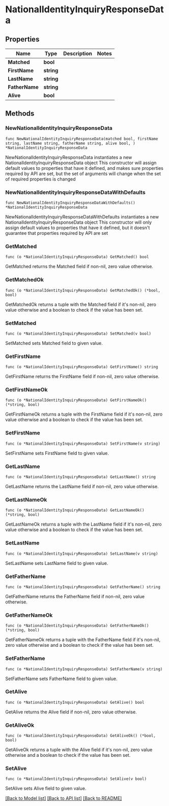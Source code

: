 # NationalIdentityInquiryResponseData

## Properties

Name | Type | Description | Notes
------------ | ------------- | ------------- | -------------
**Matched** | **bool** |  | 
**FirstName** | **string** |  | 
**LastName** | **string** |  | 
**FatherName** | **string** |  | 
**Alive** | **bool** |  | 

## Methods

### NewNationalIdentityInquiryResponseData

`func NewNationalIdentityInquiryResponseData(matched bool, firstName string, lastName string, fatherName string, alive bool, ) *NationalIdentityInquiryResponseData`

NewNationalIdentityInquiryResponseData instantiates a new NationalIdentityInquiryResponseData object
This constructor will assign default values to properties that have it defined,
and makes sure properties required by API are set, but the set of arguments
will change when the set of required properties is changed

### NewNationalIdentityInquiryResponseDataWithDefaults

`func NewNationalIdentityInquiryResponseDataWithDefaults() *NationalIdentityInquiryResponseData`

NewNationalIdentityInquiryResponseDataWithDefaults instantiates a new NationalIdentityInquiryResponseData object
This constructor will only assign default values to properties that have it defined,
but it doesn't guarantee that properties required by API are set

### GetMatched

`func (o *NationalIdentityInquiryResponseData) GetMatched() bool`

GetMatched returns the Matched field if non-nil, zero value otherwise.

### GetMatchedOk

`func (o *NationalIdentityInquiryResponseData) GetMatchedOk() (*bool, bool)`

GetMatchedOk returns a tuple with the Matched field if it's non-nil, zero value otherwise
and a boolean to check if the value has been set.

### SetMatched

`func (o *NationalIdentityInquiryResponseData) SetMatched(v bool)`

SetMatched sets Matched field to given value.


### GetFirstName

`func (o *NationalIdentityInquiryResponseData) GetFirstName() string`

GetFirstName returns the FirstName field if non-nil, zero value otherwise.

### GetFirstNameOk

`func (o *NationalIdentityInquiryResponseData) GetFirstNameOk() (*string, bool)`

GetFirstNameOk returns a tuple with the FirstName field if it's non-nil, zero value otherwise
and a boolean to check if the value has been set.

### SetFirstName

`func (o *NationalIdentityInquiryResponseData) SetFirstName(v string)`

SetFirstName sets FirstName field to given value.


### GetLastName

`func (o *NationalIdentityInquiryResponseData) GetLastName() string`

GetLastName returns the LastName field if non-nil, zero value otherwise.

### GetLastNameOk

`func (o *NationalIdentityInquiryResponseData) GetLastNameOk() (*string, bool)`

GetLastNameOk returns a tuple with the LastName field if it's non-nil, zero value otherwise
and a boolean to check if the value has been set.

### SetLastName

`func (o *NationalIdentityInquiryResponseData) SetLastName(v string)`

SetLastName sets LastName field to given value.


### GetFatherName

`func (o *NationalIdentityInquiryResponseData) GetFatherName() string`

GetFatherName returns the FatherName field if non-nil, zero value otherwise.

### GetFatherNameOk

`func (o *NationalIdentityInquiryResponseData) GetFatherNameOk() (*string, bool)`

GetFatherNameOk returns a tuple with the FatherName field if it's non-nil, zero value otherwise
and a boolean to check if the value has been set.

### SetFatherName

`func (o *NationalIdentityInquiryResponseData) SetFatherName(v string)`

SetFatherName sets FatherName field to given value.


### GetAlive

`func (o *NationalIdentityInquiryResponseData) GetAlive() bool`

GetAlive returns the Alive field if non-nil, zero value otherwise.

### GetAliveOk

`func (o *NationalIdentityInquiryResponseData) GetAliveOk() (*bool, bool)`

GetAliveOk returns a tuple with the Alive field if it's non-nil, zero value otherwise
and a boolean to check if the value has been set.

### SetAlive

`func (o *NationalIdentityInquiryResponseData) SetAlive(v bool)`

SetAlive sets Alive field to given value.



[[Back to Model list]](../README.md#documentation-for-models) [[Back to API list]](../README.md#documentation-for-api-endpoints) [[Back to README]](../README.md)


